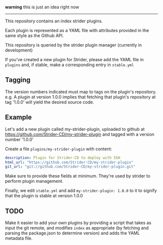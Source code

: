 **warning** this is just an idea right now

---

This repository contains an index strider plugins.

Each plugin is represented as a YAML file with attributes provided in the same style as the Github API.

This repository is queried by the strider plugin manager (currently in development)

If you've created a new plugin for Strider, please add the YAML file in `plugins` and, if stable, make a corresponding entry in `stable.yml`

## Tagging

The version numbers indicated must map to tags on the plugin's repository. e.g. A plugin at version 1.0.0 implies that fetching that plugin's repository at tag '1.0.0' will yield the desired source code.

## Example

Let's add a new plugin called my-strider-plugin, uploaded to github at https://github.com/Strider-CD/my-strider-plugin and tagged with a version number '1.0.0'

Create a file `plugins/my-strider-plugin` with content:

```yaml
description: Plugin for Strider-CD to deploy with SSH
html_url: "https://github.com/Strider-CD/my-strider-plugin"
git_url: "git://github.com/Strider-CD/my-strider-plugin.git"
```

Make sure to provide these fields at minimum. They're used by strider to perform plugin management.

Finally, we edit `stable.yml` and add `my-strider-plugin: 1.0.0` to it to signify that the plugin is stable at version 1.0.0

## TODO

Make it easier to add your own plugins by providing a script that takes as input the git remote, and modifies `index` as appropriate (by fetching and parsing the package.json to determine version) and adds the YAML metadata file.
